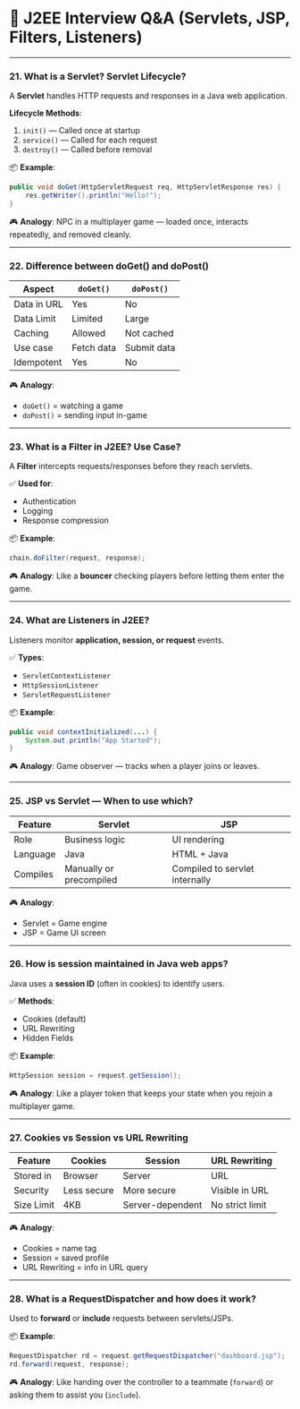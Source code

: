 
# 🧾 J2EE Interview Q&A (Servlets, JSP, Filters, Listeners)

---

### 21. What is a Servlet? Servlet Lifecycle?

A **Servlet** handles HTTP requests and responses in a Java web application.

**Lifecycle Methods**:
1. `init()` — Called once at startup  
2. `service()` — Called for each request  
3. `destroy()` — Called before removal

📦 **Example**:
```java
public void doGet(HttpServletRequest req, HttpServletResponse res) {
    res.getWriter().println("Hello!");
}
```

🎮 **Analogy**: NPC in a multiplayer game — loaded once, interacts repeatedly, and removed cleanly.

---

### 22. Difference between doGet() and doPost()

| Aspect         | `doGet()`                          | `doPost()`                         |
|----------------|------------------------------------|-------------------------------------|
| Data in URL    | Yes                                | No                                  |
| Data Limit     | Limited                            | Large                               |
| Caching        | Allowed                            | Not cached                          |
| Use case       | Fetch data                         | Submit data                         |
| Idempotent     | Yes                                | No                                  |

🎮 **Analogy**:  
- `doGet()` = watching a game  
- `doPost()` = sending input in-game

---

### 23. What is a Filter in J2EE? Use Case?

A **Filter** intercepts requests/responses before they reach servlets.

✅ **Used for**:
- Authentication
- Logging
- Response compression

📦 **Example**:
```java
chain.doFilter(request, response);
```

🎮 **Analogy**: Like a **bouncer** checking players before letting them enter the game.

---

### 24. What are Listeners in J2EE?

Listeners monitor **application, session, or request** events.

✅ **Types**:
- `ServletContextListener`
- `HttpSessionListener`
- `ServletRequestListener`

📦 **Example**:
```java
public void contextInitialized(...) {
    System.out.println("App Started");
}
```

🎮 **Analogy**: Game observer — tracks when a player joins or leaves.

---

### 25. JSP vs Servlet — When to use which?

| Feature    | Servlet               | JSP                          |
|------------|------------------------|-------------------------------|
| Role       | Business logic         | UI rendering                  |
| Language   | Java                   | HTML + Java                   |
| Compiles   | Manually or precompiled| Compiled to servlet internally|

🎮 **Analogy**:  
- Servlet = Game engine  
- JSP = Game UI screen

---

### 26. How is session maintained in Java web apps?

Java uses a **session ID** (often in cookies) to identify users.

✅ **Methods**:
- Cookies (default)
- URL Rewriting
- Hidden Fields

📦 **Example**:
```java
HttpSession session = request.getSession();
```

🎮 **Analogy**: Like a player token that keeps your state when you rejoin a multiplayer game.

---

### 27. Cookies vs Session vs URL Rewriting

| Feature      | Cookies            | Session           | URL Rewriting              |
|--------------|--------------------|--------------------|-----------------------------|
| Stored in    | Browser            | Server             | URL                        |
| Security     | Less secure        | More secure        | Visible in URL             |
| Size Limit   | 4KB                | Server-dependent   | No strict limit            |

🎮 **Analogy**:  
- Cookies = name tag  
- Session = saved profile  
- URL Rewriting = info in URL query

---

### 28. What is a RequestDispatcher and how does it work?

Used to **forward** or **include** requests between servlets/JSPs.

📦 **Example**:
```java
RequestDispatcher rd = request.getRequestDispatcher("dashboard.jsp");
rd.forward(request, response);
```

🎮 **Analogy**: Like handing over the controller to a teammate (`forward`) or asking them to assist you (`include`).
